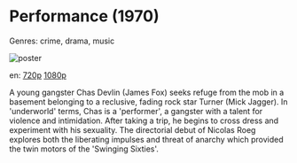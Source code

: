 # Performance (1970)

Genres: crime, drama, music

![poster](http://image.tmdb.org/t/p/w500/tdNVPW7CC6FX3UvsgWDxnXYPPKl.jpg)

en:
  [720p](magnet:?xt=urn:btih:6ba1451d1ac198db8ca2760c714c99346bbb9264&dn=Performance+%281970%29+720p+BrRip+x264+-+YIFY&tr=udp%3A%2F%2Ftracker.openbittorrent.com%3A80%2Fannounce&tr=udp%3A%2F%2Fglotorrents.pw%3A6969%2Fannounce&tr=udp%3A%2F%2Ftracker.openbittorrent.com%3A80%2Fannounce&tr=udp%3A%2F%2Ftracker.opentrackr.org%3A1337%2Fannounce&tr=udp%3A%2F%2Fzer0day.to%3A1337%2Fannounce&tr=udp%3A%2F%2Ftracker.coppersurfer.tk%3A6969%2Fannounce)
  [1080p](magnet:?xt=urn:btih:5FB8F5640EE0966ED1537E85BC125321728FCA9E&tr=udp://glotorrents.pw:6969/announce&tr=udp://tracker.opentrackr.org:1337/announce&tr=udp://torrent.gresille.org:80/announce&tr=udp://tracker.openbittorrent.com:80&tr=udp://tracker.coppersurfer.tk:6969&tr=udp://tracker.leechers-paradise.org:6969&tr=udp://p4p.arenabg.ch:1337&tr=udp://tracker.internetwarriors.net:1337)
  


A young gangster Chas Devlin (James Fox) seeks refuge from the mob in a basement belonging to a reclusive, fading rock star Turner (Mick Jagger). In 'underworld' terms, Chas is a 'performer', a gangster with a talent for violence and intimidation. After taking a trip, he begins to cross dress and experiment with his sexuality. The directorial debut of Nicolas Roeg explores both the liberating impulses and threat of anarchy which provided the twin motors of the 'Swinging Sixties'.